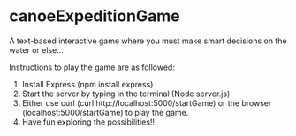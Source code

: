 # canoeExpeditionGame
A text-based interactive game where you must make smart decisions on the water or else...

Instructions to play the game are as followed:

1. Install Express (npm install express)
2. Start the server by typing in the terminal (Node server.js)
3. Either use curl (curl http://localhost:5000/startGame) or the browser (localhost:5000/startGame)
to play the game.
4. Have fun exploring the possibilities!!
